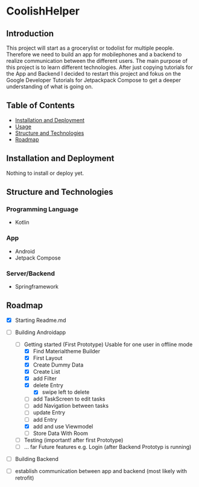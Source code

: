 # CoolishHelper

## Introduction
This project will start as a grocerylist or todolist for multiple people. Therefore we need to build an app for mobilephones and a backend to realize communication between the different users. The main purpose of this project is to learn different technologies. After just copying tutorials for the App and Backend I decided to restart this project and fokus on the Google Developer Tutorials for Jetpackpack Compose to get a deeper understanding of what is going on.

## Table of Contents
- [Installation and Deployment](<#installation-and-deployment>)
- [Usage](#usage)
- [Structure and Technologies](<#structure-and-technologies>)
- [Roadmap](#roadmap)

## Installation and Deployment
Nothing to install or deploy yet.
## Structure and Technologies
### Programming Language
- Kotlin
### App
- Android
- Jetpack Compose
### Server/Backend
- Springframework

## Roadmap
- [x] Starting Readme.md

- [ ] Building Androidapp
  - [ ] Getting started (First Prototype) Usable for one user in offline mode 
    - [x] Find Materialtheme Builder
    - [x] First Layout
    - [x] Create Dummy Data
    - [x] Create List
    - [x] add Filter
    - [x] delete Entry
      - [x] swipe left to delete
    - [ ] add TaskScreen to edit tasks
    - [ ] add Navigation between tasks
    - [ ] update Entry
    - [ ] add Entry
    - [x] add and use Viewmodel 
    - [ ] Store Data With Room
  - [ ] Testing (important! after first Prototype) 
  - [ ] ... far Future features e.g. Login (after Backend Prototyp is running) 
- [ ] Building Backend
- [ ] establish communication between app and backend (most likely with retrofit)
